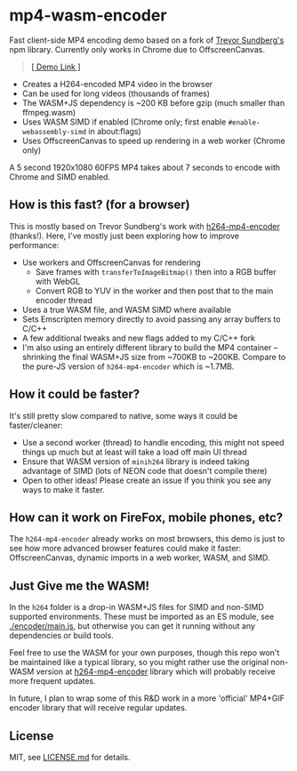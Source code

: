 # mp4-wasm-encoder

Fast client-side MP4 encoding demo based on a fork of [Trevor Sundberg's](https://github.com/TrevorSundberg/h264-mp4-encoder) npm library. Currently only works in Chrome due to OffscreenCanvas.

> [[ Demo Link ]](https://mattdesl.github.io/mp4-wasm-encoder/)

- Creates a H264-encoded MP4 video in the browser
- Can be used for long videos (thousands of frames)
- The WASM+JS dependency is ~200 KB before gzip (much smaller than ffmpeg.wasm)
- Uses WASM SIMD if enabled (Chrome only; first enable `#enable-webassembly-simd` in about:flags)
- Uses OffscreenCanvas to speed up rendering in a web worker (Chrome only)

A 5 second 1920x1080 60FPS MP4 takes about 7 seconds to encode with Chrome and SIMD enabled.

## How is this fast? (for a browser)

This is mostly based on Trevor Sundberg's work with [h264-mp4-encoder](https://github.com/TrevorSundberg/h264-mp4-encoder) (thanks!). Here, I've mostly just been exploring how to improve performance:

- Use workers and OffscreenCanvas for rendering
  - Save frames with `transferToImageBitmap()` then into a RGB buffer with WebGL
  - Convert RGB to YUV in the worker and then post that to the main encoder thread
- Uses a true WASM file, and WASM SIMD where available
- Sets Emscripten memory directly to avoid passing any array buffers to C/C++
- A few additional tweaks and new flags added to my C/C++ fork
- I'm also using an entirely different library to build the MP4 container – shrinking the final WASM+JS size from ~700KB to ~200KB. Compare to the pure-JS version of `h264-mp4-encoder` which is ~1.7MB.

## How it could be faster?

It's still pretty slow compared to native, some ways it could be faster/cleaner:

- Use a second worker (thread) to handle encoding, this might not speed things up much but at least will take a load off main UI thread
- Ensure that WASM version of `minih264` library is indeed taking advantage of SIMD (lots of NEON code that doesn't compile there)
- Open to other ideas! Please create an issue if you think you see any ways to make it faster.

## How can it work on FireFox, mobile phones, etc?

The `h264-mp4-encoder` already works on most browsers, this demo is just to see how more advanced browser features could make it faster: OffscreenCanvas, dynamic imports in a web worker, WASM, and SIMD.

## Just Give me the WASM!

In the `h264` folder is a drop-in WASM+JS files for SIMD and non-SIMD supported environments. These must be imported as an ES module, see [./encoder/main.js](./encoder/main.js), but otherwise you can get it running without any dependencies or build tools.

Feel free to use the WASM for your own purposes, though this repo won't be maintained like a typical library, so you might rather use the original non-WASM version at [h264-mp4-encoder](https://github.com/TrevorSundberg/h264-mp4-encoder) library which will probably receive more frequent updates.

In future, I plan to wrap some of this R&D work in a more 'official' MP4+GIF encoder library that will receive regular updates.

## License

MIT, see [LICENSE.md](http://github.com/mattdesl/mp4-wasm-encoder/blob/master/LICENSE.md) for details.
